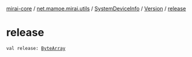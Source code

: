 [mirai-core](../../../index.md) / [net.mamoe.mirai.utils](../../index.md) / [SystemDeviceInfo](../index.md) / [Version](index.md) / [release](./release.md)

# release

`val release: `[`ByteArray`](https://kotlinlang.org/api/latest/jvm/stdlib/kotlin/-byte-array/index.html)